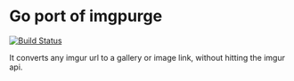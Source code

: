 Go port of imgpurge
===================

[![Build
Status](https://travis-ci.org/scottjab/goimgpurge.svg?branch=master)](https://travis-ci.org/scottjab/goimgpurge)

It converts any imgur url to a gallery or image link,
without hitting the imgur api.

